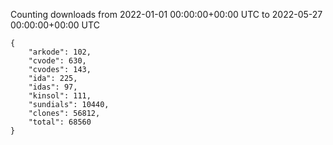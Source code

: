 
Counting downloads from 2022-01-01 00:00:00+00:00 UTC to 2022-05-27 00:00:00+00:00 UTC

```
{
    "arkode": 102,
    "cvode": 630,
    "cvodes": 143,
    "ida": 225,
    "idas": 97,
    "kinsol": 111,
    "sundials": 10440,
    "clones": 56812,
    "total": 68560
}
```
